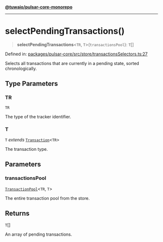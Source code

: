 [**@tuwaio/pulsar-core-monorepo**](../../../README.md)

***

# selectPendingTransactions()

> **selectPendingTransactions**\<`TR`, `T`\>(`transactionsPool`): `T`[]

Defined in: [packages/pulsar-core/src/store/transactionsSelectors.ts:27](https://github.com/TuwaIO/pulsar-core/blob/c3ad8144f2008a57a67fac346389a8c64145db47/packages/pulsar-core/src/store/transactionsSelectors.ts#L27)

Selects all transactions that are currently in a pending state, sorted chronologically.

## Type Parameters

### TR

`TR`

The type of the tracker identifier.

### T

`T` *extends* [`Transaction`](../type-aliases/Transaction.md)\<`TR`\>

The transaction type.

## Parameters

### transactionsPool

[`TransactionPool`](../type-aliases/TransactionPool.md)\<`TR`, `T`\>

The entire transaction pool from the store.

## Returns

`T`[]

An array of pending transactions.
